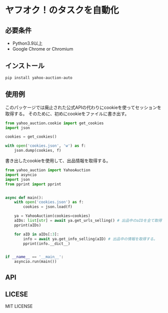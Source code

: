 # ヤフオク！のタスクを自動化

## 必要条件

- Python3.9以上
- Google Chrome or Chromium

## インストール
```
pip install yahoo-auction-auto
```

## 使用例
このパッケージでは廃止された公式APIの代わりにcookieを使ってセッションを取得する。
そのために、初めにcookieをファイルに書き出す。

```python
from yahoo_auction.cookie import get_cookies
import json

cookies = get_cookies()

with open('cookies.json', 'w') as f:
    json.dump(cookies, f)
```

書き出したcookieを使用して、出品情報を取得する。

```python
from yahoo_auction import YahooAuction
import asyncio
import json
from pprint import pprint


async def main():
    with open('cookies.json') as f:
        cookies = json.load(f)

    ya = YahooAuction(cookies=cookies)
    aIDs: list[str] = await ya.get_urls_selling() # 出品中のaIDを全て取得する
    pprint(aIDs)

    for aID in aIDs[:3]:
        info = await ya.get_info_selling(aID) # 出品中の情報を取得する。
        pprint(info.__dict__)


if __name__ == '__main__':
    asyncio.run(main())
```

## API



## LICESE
MIT LICENSE